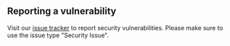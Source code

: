 ## Reporting a vulnerability

Visit our [issue tracker](https://issues.shopware.com/createissue) to report security vulnerabilities. 
Please make sure to use the issue type "Security Issue".
